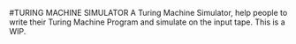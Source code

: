 #TURING MACHINE SIMULATOR
A Turing Machine Simulator, help people to write their Turing Machine Program
and simulate on the input tape.
This is a WIP.
